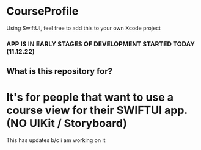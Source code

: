 # CourseProfile
Using SwiftUI, feel free to add this to your own Xcode project

### APP IS IN EARLY STAGES OF DEVELOPMENT STARTED TODAY (11.12.22)

## What is this repository for?
# It's for people that want to use a course view for their SWIFTUI app. (NO UIKit / Storyboard)



This has updates b/c i am working on it

